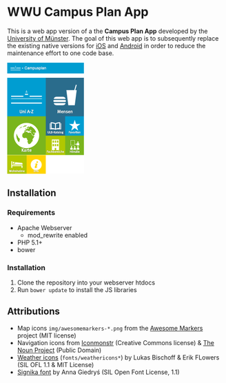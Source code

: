 # WWU Campus Plan App 

This is a web app version of a the **Campus Plan App** developed by the [University of Münster](http://www.uni-muenster.de/). The goal of this web app is to subsequently replace the existing native versions for [iOS](http://itunes.apple.com/de/app/wwu-campus-plan/id474030032?mt=8) and [Android](https://play.google.com/store/apps/details?id=ifgi.android) in order to reduce the maintenance effort to one code base.

![Screenshot](screenshot.png)

## Installation

### Requirements

* Apache Webserver
	* mod_rewrite enabled
* PHP 5.1+
* bower 

### Installation

1. Clone the repository into your webserver htdocs
2. Run ```bower update``` to install the JS libraries

## Attributions

* Map icons `img/awesomemarkers-*.png` from the [Awesome Markers](https://github.com/lvoogdt/Leaflet.awesome-markers) project (MIT license)
* Navigation icons from [Iconmonstr](http://iconmonstr.com/) (Creative Commons license) & [The Noun Project](http://thenounproject.com/) (Public Domain)
* [Weather icons](http://erikflowers.github.io/weather-icons/) (`fonts/weathericons*`) by Lukas Bischoff & Erik FLowers (SIL OFL 1.1 & MIT License)
* [Signika font](http://www.google.com/fonts/specimen/Signika) by Anna Giedryś (SIL Open Font License, 1.1)